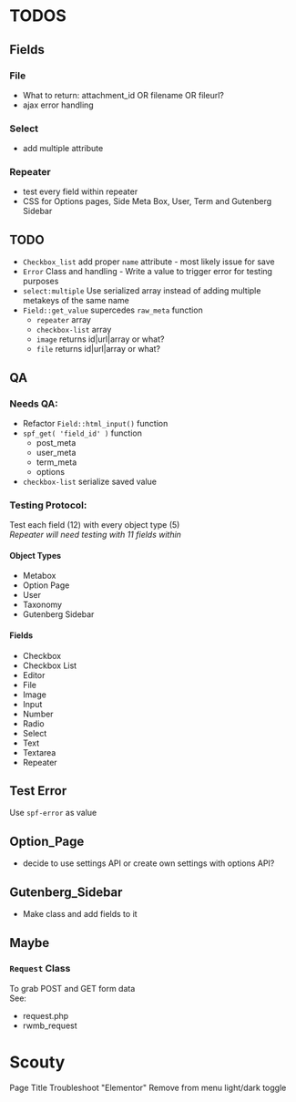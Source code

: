# TODOS

## Fields
### File 
- What to return: attachment_id OR filename OR fileurl?
- ajax error handling

### Select
- add multiple attribute 

### Repeater
- test every field within repeater
- CSS for Options pages, Side Meta Box, User, Term and Gutenberg Sidebar

## TODO
- `Checkbox_list` add proper `name` attribute - most likely issue for save
- `Error` Class and handling - Write a value to trigger error for testing purposes
- `select:multiple` Use serialized array instead of adding multiple metakeys of the same name
- `Field::get_value` supercedes `raw_meta` function
    - `repeater` array
    - `checkbox-list` array
    - `image` returns id|url|array or what?
    - `file` returns id|url|array or what?

## QA
### Needs QA:
- Refactor `Field::html_input()` function  
- `spf_get( 'field_id' )` function  
    - post_meta
    - user_meta
    - term_meta
    - options
- `checkbox-list` serialize saved value  

### Testing Protocol:
Test each field (12) with every object type (5)  
*Repeater will need testing with 11 fields within*

#### Object Types
- Metabox
- Option Page
- User
- Taxonomy
- Gutenberg Sidebar

#### Fields
- Checkbox
- Checkbox List
- Editor
- File
- Image
- Input
- Number
- Radio
- Select
- Text
- Textarea
- Repeater

## Test Error
Use `spf-error` as value


## Option_Page
- decide to use settings API or create own settings with options API?

## Gutenberg_Sidebar
- Make class and add fields to it

## Maybe

### `Request` Class 
To grab POST and GET form data  
See:  
- request.php
- rwmb_request


# Scouty
Page Title
Troubleshoot "Elementor"
Remove from menu light/dark toggle
